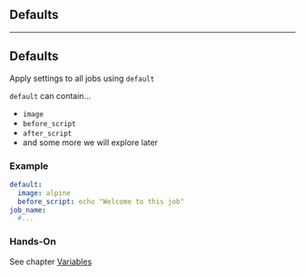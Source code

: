 <!-- .slide: id="gitlab_default" class="vertical-center" -->

<i class="fa-duotone fa-send-backward fa-8x fa-duotone-colors-inverted" style="float: right; color: grey;"></i>

## Defaults

---

## Defaults

Apply settings to all jobs using `default` [](https://docs.gitlab.com/ee/ci/yaml/#default)

`default` can contain...

- `image`
- `before_script`
- `after_script`
- and some more we will explore later <i class="fa-duotone fa-face-smile-halo fa-duotone-colors"></i>

### Example

```yaml
default:
  image: alpine
  before_script: echo "Welcome to this job"
job_name:
  #...
```

### Hands-On

See chapter [Variables](/hands-on/20231130/050_defaults/exercise/)
